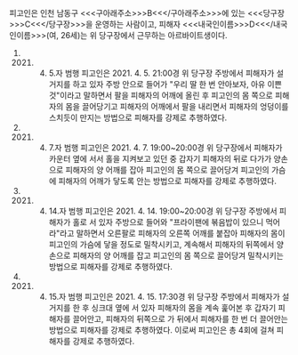 피고인은 인천 남동구 <<<구아래주소>>>B<<</구아래주소>>>에 있는 <<<당구장>>>C<<</당구장>>>을 운영하는 사람이고, 피해자 <<<내국인이름>>>D<<</내국인이름>>>(여, 26세)는 위 당구장에서 근무하는 아르바이트생이다.
1. 2021. 4. 5.자 범행
피고인은 2021. 4. 5. 21:00경 위 당구장 주방에서 피해자가 설거지를 하고 있자 주방 안으로 들어가 "우리 딸 한 번 안아보자, 아유 이쁜 것"이라고 말하면서 팔을 피해자의 어깨에 올린 후 피고인의 몸 쪽으로 피해자의 몸을 끌어당기고 피해자의 어깨에서 팔을 내리면서 피해자의 엉덩이를 스치듯이 만지는 방법으로 피해자를 강제로 추행하였다.
2. 2021. 4. 7.자 범행
피고인은 2021. 4. 7. 19:00~20:00경 위 당구장에서 피해자가 카운터 옆에 서서 홀을 지켜보고 있던 중 갑자기 피해자의 뒤로 다가가 양손으로 피해자의 양 어깨를 잡아 피고인의 몸 쪽으로 끌어당겨 피고인의 가슴에 피해자의 어깨가 닿도록 안는 방법으로 피해자를 강제로 추행하였다.
3. 2021. 4. 14.자 범행
피고인은 2021. 4. 14. 19:00~20:00경 위 당구장 주방에서 피해자가 홀로 서 있자 주방으로 들어와 "프라이팬에 볶음밥이 있으니 먹어라"라고 말하면서 오른팔로 피해자의 오른쪽 어깨를 붙잡아 피해자의 몸이 피고인의 가슴에 닿을 정도로 밀착시키고, 계속해서 피해자의 뒤쪽에서 양손으로 피해자의 양 어깨를 잡고 피고인의 몸 쪽으로 끌어당겨 밀착시키는 방법으로 피해자를 강제로 추행하였다.
4. 2021. 4. 15.자 범행
피고인은 2021. 4. 15. 17:30경 위 당구장 주방에서 피해자가 설거지를 한 후 싱크대 옆에 서 있자 피해자의 몸을 계속 훑어본 후 갑자기 피해자를 끌어안고, 피해자의 뒤쪽으로 가 뒤에서 피해자를 한 번 더 끌어안는 방법으로 피해자를 강제로 추행하였다. 이로써 피고인은 총 4회에 걸쳐 피해자를 강제로 추행하였다.
